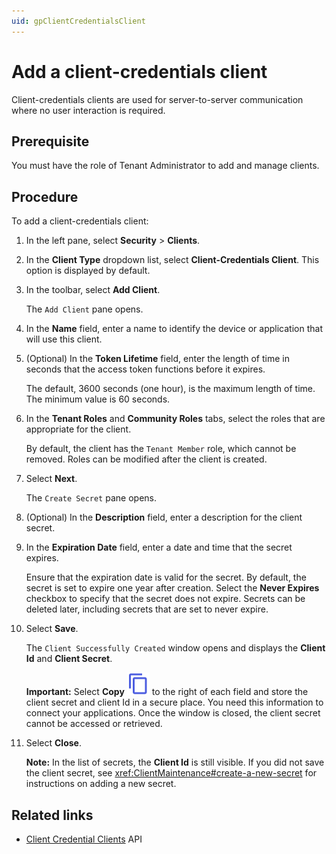 ```yaml
---
uid: gpClientCredentialsClient
---
```


# Add a client-credentials client

Client-credentials clients are used for server-to-server communication where no user interaction is required.

## Prerequisite

You must have the role of Tenant Administrator to add and manage clients.

## Procedure

To add a client-credentials client:

1. In the left pane, select **Security** > **Clients**.

1. In the **Client Type** dropdown list, select **Client-Credentials Client**. This option is displayed by default.

1. In the toolbar, select **Add Client**.

   The `Add Client` pane opens.

1. In the **Name** field, enter a name to identify the device or application that will use this client.

1. (Optional) In the **Token Lifetime** field, enter the length of time in seconds that the access token functions before it expires.

   The default, 3600 seconds (one hour), is the maximum length of time. The minimum value is 60 seconds.

1. In the **Tenant Roles** and **Community Roles** tabs, select the roles that are appropriate for the client.  

   By default, the client has the `Tenant Member` role, which cannot be removed. Roles can be modified after the client is created.

1. Select **Next**.

   The `Create Secret` pane opens.

1. (Optional) In the **Description** field, enter a description for the client secret.

1. In the **Expiration Date** field, enter a date and time that the secret expires.

   Ensure that the expiration date is valid for the secret. By default, the secret is set to expire one year after creation. Select the **Never Expires** checkbox to specify that the secret does not expire. Secrets can be deleted later, including secrets that are set to never expire.

1. Select **Save**.  

   The `Client Successfully Created` window opens and displays the **Client Id** and **Client Secret**.

   **Important:** Select **Copy** ![copy](../../_icons/branded/content-copy.svg) to the right of each field and store the client secret and client Id in a secure place. You need this information to connect your applications. Once the window is closed, the client secret cannot be accessed or retrieved.

1. Select **Close**.  

   **Note:** In the list of secrets, the **Client Id** is still visible. If you did not save the client secret, see <xref:ClientMaintenance#create-a-new-secret> for instructions on adding a new secret.

## Related links

- [Client Credential Clients](xref:identityClientCredentialClient) API